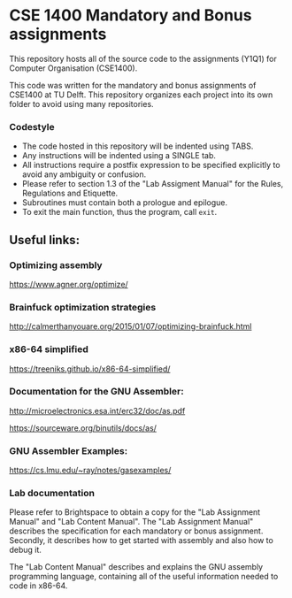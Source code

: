 # CSE 1400 Mandatory and Bonus assignments
This repository hosts all of the source code to the assignments (Y1Q1) for Computer Organisation (CSE1400).

This code was written for the mandatory and bonus assignments of CSE1400 at TU Delft. This repository organizes each project into its own folder to avoid using many repositories.

### Codestyle
- The code hosted in this repository will be indented using TABS. 
- Any instructions will be indented using a SINGLE tab. 
- All instructions require a postfix expression to be specified explicitly to avoid any ambiguity or confusion.
- Please refer to section 1.3 of the "Lab Assigment Manual" for the Rules, Regulations and Etiquette.
- Subroutines must contain both a prologue and epilogue.
- To exit the main function, thus the program, call `exit`.

## Useful links:

### Optimizing assembly
  https://www.agner.org/optimize/ 
  
### Brainfuck optimization strategies
  http://calmerthanyouare.org/2015/01/07/optimizing-brainfuck.html

### x86-64 simplified
  https://treeniks.github.io/x86-64-simplified/

### Documentation for the GNU Assembler:
  http://microelectronics.esa.int/erc32/doc/as.pdf
  
  https://sourceware.org/binutils/docs/as/

### GNU Assembler Examples:
  https://cs.lmu.edu/~ray/notes/gasexamples/

### Lab documentation
Please refer to Brightspace to obtain a copy for the "Lab Assignment Manual" and "Lab Content Manual".
The "Lab Assignment Manual" describes the specification for each mandatory or bonus assignment. Secondly, it describes how to get started with assembly and also how to debug it.

The "Lab Content Manual" describes and explains the GNU assembly programming language, containing all of the useful information needed to code in x86-64.
